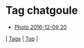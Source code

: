 <!--
title: Tag chatgoule
date: 2020-06-28T15:26:58.829Z
tags:
-->
# Tag chatgoule

 * [Photo 2016-12-09 20](154258384309.md)

| [Tags](tags.md) | [Top](index.md) |
